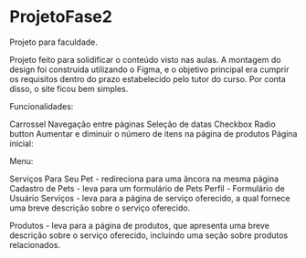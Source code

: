 # ProjetoFase2
Projeto para faculdade. 


Projeto feito para solidificar o conteúdo visto nas aulas. A montagem do design foi construída utilizando o Figma, e o objetivo principal era cumprir os requisitos dentro do prazo estabelecido pelo tutor do curso. Por conta disso, o site ficou bem simples.

Funcionalidades:

Carrossel
Navegação entre páginas
Seleção de datas
Checkbox
Radio button
Aumentar e diminuir o número de itens na página de produtos
Página inicial:

Menu:

Serviços Para Seu Pet - redireciona para uma âncora na mesma página
Cadastro de Pets - leva para um formulário de Pets
Perfil - Formulário de Usuário
Serviços - leva para a página de serviço oferecido, a qual fornece uma breve descrição sobre o serviço oferecido.

Produtos - leva para a página de produtos, que apresenta uma breve descrição sobre o serviço oferecido, incluindo uma seção sobre produtos relacionados.

